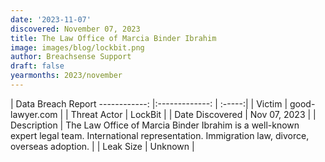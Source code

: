 ```yaml
---
date: '2023-11-07'
discovered: November 07, 2023
title: The Law Office of Marcia Binder Ibrahim
image: images/blog/lockbit.png
author: Breachsense Support
draft: false
yearmonths: 2023/november
---
```



| Data Breach Report
------------:     |:-------------:    | :-----:|
| Victim      | good-lawyer.com      | 
| Threat Actor      | LockBit      | 
| Date Discovered      | Nov 07, 2023      | 
| Description      | The Law Office of Marcia Binder Ibrahim is a well-known expert legal team. International representation. Immigration law, divorce, overseas adoption.      | 
| Leak Size      | Unknown      | 

